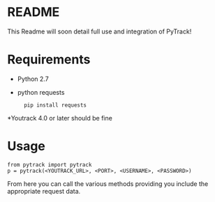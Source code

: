 # README #

This Readme will soon detail full use and integration of PyTrack!

# Requirements #
* Python 2.7
* python requests
        
        pip install requests

*Youtrack 4.0 or later should be fine


# Usage #

    from pytrack import pytrack
    p = pytrack(<YOUTRACK_URL>, <PORT>, <USERNAME>, <PASSWORD>)


From here you can call the various methods providing you include the appropriate request data.